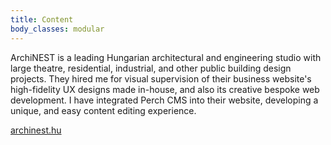 ```yaml
---
title: Content
body_classes: modular
---
```


ArchiNEST is a leading Hungarian architectural and engineering studio with large theatre, residential, industrial, and other public building design projects. They hired me for visual supervision of their business website's high-fidelity UX designs made in-house, and also its creative bespoke web development. I have integrated Perch CMS into their website, developing a unique, and easy content editing experience.

[archinest.hu](http://archinest.hu)
